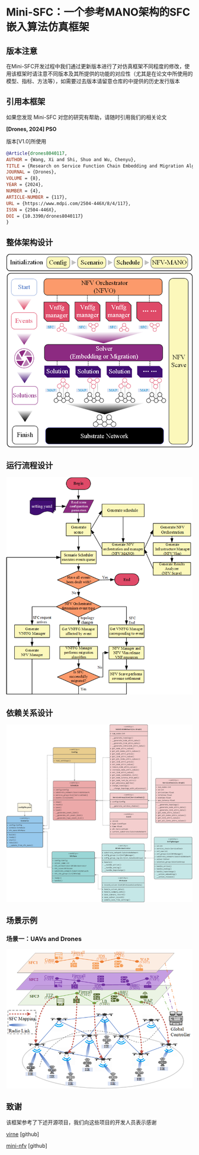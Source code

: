 
# Mini-SFC：一个参考MANO架构的SFC嵌入算法仿真框架

## 版本注意

在Mini-SFC开发过程中我们通过更新版本进行了对仿真框架不同程度的修改，使用该框架时请注意不同版本及其所提供的功能的对应性（尤其是在论文中所使用的模型、指标、方法等），如需要过去版本请留意仓库的中提供的历史发行版本

## 引用本框架

如果您发现 Mini-SFC 对您的研究有帮助，请随时引用我们的相关论文

**[Drones, 2024] PSO**

版本[V1.0]所使用
```bibtex
@Article{drones8040117,
AUTHOR = {Wang, Xi and Shi, Shuo and Wu, Chenyu},
TITLE = {Research on Service Function Chain Embedding and Migration Algorithm for UAV IoT},
JOURNAL = {Drones},
VOLUME = {8},
YEAR = {2024},
NUMBER = {4},
ARTICLE-NUMBER = {117},
URL = {https://www.mdpi.com/2504-446X/8/4/117},
ISSN = {2504-446X},
DOI = {10.3390/drones8040117}
}
```

## 整体架构设计

![](resource/figures/structure.png)


## 运行流程设计

![](resource/figures/workflow.png)


## 依赖关系设计

![](resource/figures/uml.png)

## 场景示例

### 场景一：UAVs and Drones

![](resource/figures/scenario_exp1.png)

## 致谢

该框架参考了下述开源项目，我们向这些项目的开发人员表示感谢

[virne](https://github.com/GeminiLight/virne) [github]

[mini-nfv](https://github.com/josecastillolema/mini-nfv) [github]
